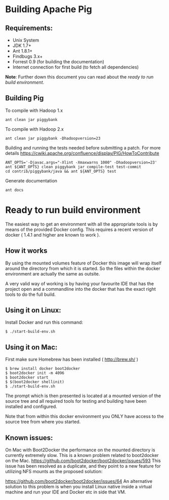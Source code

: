# Building Apache Pig

## Requirements:

* Unix System
* JDK 1.7+
* Ant 1.8.1+
* Findbugs 3.x+
* Forrest 0.9 (for building the documentation)
* Internet connection for first build (to fetch all dependencies)

**Note**: Further down this document you can read about the _ready to run build environment_.

## Building Pig

To compile with Hadoop 1.x 

    ant clean jar piggybank 

To compile with Hadoop 2.x 

    ant clean jar piggybank -Dhadoopversion=23

Building and running the tests needed before submitting a patch.
For more details https://cwiki.apache.org/confluence/display/PIG/HowToContribute
    
    ANT_OPTS='-Djavac.args="-Xlint -Xmaxwarns 1000" -Dhadoopversion=23'
    ant ${ANT_OPTS} clean piggybank jar compile-test test-commit
    cd contrib/piggybank/java && ant ${ANT_OPTS} test

Generate documentation

    ant docs

# Ready to run build environment
The easiest way to get an environment with all the appropriate tools is by means
of the provided Docker config.
This requires a recent version of docker ( 1.4.1 and higher are known to work ).

## How it works
By using the mounted volumes feature of Docker this image will wrap itself around the directory from which it is started.
So the files within the docker environment are actually the same as outsite.

A very valid way of working is by having your favourite IDE that has the project 
open and a commandline into the docker that has the exact right tools to do the full build.

## Using it on Linux:
Install Docker and run this command:

    $ ./start-build-env.sh

## Using it on Mac:
First make sure Homebrew has been installed ( http://brew.sh/ )
    
    $ brew install docker boot2docker
    $ boot2docker init -m 4096
    $ boot2docker start
    $ $(boot2docker shellinit)
    $ ./start-build-env.sh

The prompt which is then presented is located at a mounted version of the source tree
and all required tools for testing and building have been installed and configured.

Note that from within this docker environment you ONLY have access to the source
tree from where you started. 

## Known issues:
On Mac with Boot2Docker the performance on the mounted directory is currently extremely slow.
This is a known problem related to boot2docker on the Mac.
https://github.com/boot2docker/boot2docker/issues/593
    This issue has been resolved as a duplicate, and they point to a new feature for utilizing NFS mounts as the proposed solution:

https://github.com/boot2docker/boot2docker/issues/64
    An alternative solution to this problem is when you install Linux native inside a virtual machine and run your IDE and Docker etc in side that VM.

